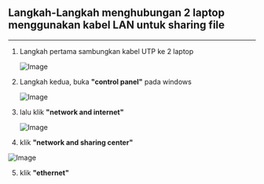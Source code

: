 ## Langkah-Langkah menghubungan 2 laptop menggunakan kabel LAN untuk sharing file
---
1. Langkah pertama sambungkan kabel UTP ke 2 laptop
   
   ![Image](https://github.com/user-attachments/assets/cee764a9-0a10-46a1-b9a1-a433d1c3f569)

2. Langkah kedua, buka **"control panel"** pada windows

   ![Image](https://github.com/user-attachments/assets/f7cdd89d-563d-4e5f-9fae-19df1cb0544f)

3. lalu klik **"network and internet"**

   ![Image](https://github.com/user-attachments/assets/8a5aa8db-c217-4718-a031-84bb55eca854)

4. klik **"network and sharing center"**

  ![Image](https://github.com/user-attachments/assets/bb962f95-c217-4fad-8543-f52474c19c5f)

5. klik **"ethernet"**

   
   
   



   
   
